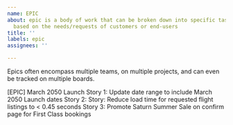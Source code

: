 ```yaml
---
name: EPIC
about: epic is a body of work that can be broken down into specific tasks (user stories)
  based on the needs/requests of customers or end-users
title: ''
labels: epic
assignees: ''

---
```


Epics often encompass multiple teams, on multiple projects, and can even be tracked on multiple boards.

[EPIC] March 2050 Launch
Story 1: Update date range to include March 2050 Launch dates
Story 2: Story: Reduce load time for requested flight listings to < 0.45 seconds
Story 3: Promote Saturn Summer Sale on confirm page for First Class bookings
